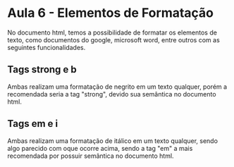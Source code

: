 # Aula 6 - Elementos de Formatação
No documento html, temos a possibilidade de formatar os elementos de texto, como documentos do google, microsoft 
word, entre outros com as seguintes funcionalidades.

## Tags strong e b
Ambas realizam uma formatação de negrito em um texto qualquer, porém a recomendada seria a tag "strong", devido 
sua semântica no documento html.

## Tags em e i
Ambas realizam uma formatação de itálico em um texto qualquer, sendo algo parecido com oque ocorre acima, sendo 
a tag "em" a mais recomendada por possuir semântica no documento html.
